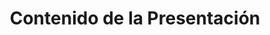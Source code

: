---
title: Contenido de la Presentación
type: docs
weight: 30
url: /es/java/presentation-content/
---